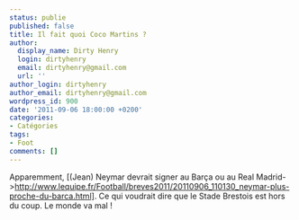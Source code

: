 ```yaml
---
status: publie
published: false
title: Il fait quoi Coco Martins ?
author:
  display_name: Dirty Henry
  login: dirtyhenry
  email: dirtyhenry@gmail.com
  url: ''
author_login: dirtyhenry
author_email: dirtyhenry@gmail.com
wordpress_id: 900
date: '2011-09-06 18:00:00 +0200'
categories:
- Catégories
tags:
- Foot
comments: []
---
```

Apparemment, [(Jean) Neymar devrait signer au Barça ou au Real Madrid->http://www.lequipe.fr/Football/breves2011/20110906_110130_neymar-plus-proche-du-barca.html]. Ce qui voudrait dire que le Stade Brestois est hors du coup. Le monde va mal !
